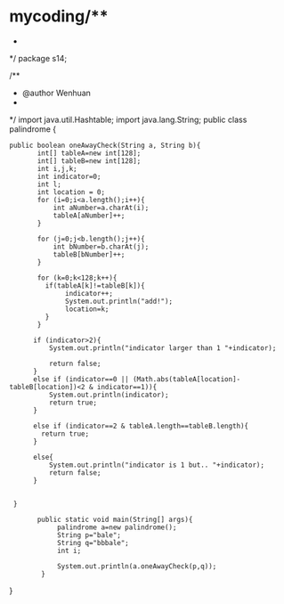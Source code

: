 # mycoding/**
 * 
 */
package s14;

/**
 * @author Wenhuan
 *
 */
import java.util.Hashtable;
import java.lang.String;
public class palindrome {
 
	
	public boolean oneAwayCheck(String a, String b){
		   int[] tableA=new int[128];
		   int[] tableB=new int[128];
		   int i,j,k;
		   int indicator=0;
		   int l;
		   int location = 0;
		   for (i=0;i<a.length();i++){
		       int aNumber=a.charAt(i);
		       tableA[aNumber]++;       
		   }

		   for (j=0;j<b.length();j++){
		       int bNumber=b.charAt(j);
		       tableB[bNumber]++;
		   }

		   for (k=0;k<128;k++){
		     if(tableA[k]!=tableB[k]){
		          indicator++;
		    	  System.out.println("add!");
		          location=k;    
		     }                
		   }

		  if (indicator>2){
			  System.out.println("indicator larger than 1 "+indicator);
			 
			  return false;   
		  }
		  else if (indicator==0 || (Math.abs(tableA[location]-tableB[location])<2 & indicator==1)){
			  System.out.println(indicator);
			  return true;
		  }
		  
		  else if (indicator==2 & tableA.length==tableB.length){
			return true;
		  }
		  
		  else{
			  System.out.println("indicator is 1 but.. "+indicator);
			  return false;
		  }
		
			
     }	
	
		   public static void main(String[] args){
		    	palindrome a=new palindrome();
		    	String p="bale";
		    	String q="bbbale";
		    	int i;
		    	
		    	System.out.println(a.oneAwayCheck(p,q));
		    }
	
	
}
	



